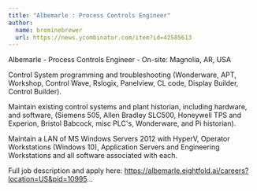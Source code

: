 ```yaml
---
title: "Albemarle : Process Controls Engineer"
author:
  name: brominebrewer
  url: https://news.ycombinator.com/item?id=42585613
---
```

Albemarle - Process Controls Engineer - On-site: Magnolia, AR, USA

Control System programming and troubleshooting (Wonderware, APT, Workshop, Control Wave, Rslogix, Panelview, CL code, Display Builder, Control Builder).

Maintain existing control systems and plant historian, including hardware, and software, (Siemens 505, Allen Bradley SLC500, Honeywell TPS and Experion, Bristol Babcock, misc PLC&#x27;s, Wonderware, and Pi historian).

Maintain a LAN of MS Windows Servers 2012 with HyperV, Operator Workstations (Windows 10), Application Servers and Engineering Workstations and all software associated with each.

Full job description and apply here: <a href="https:&#x2F;&#x2F;albemarle.eightfold.ai&#x2F;careers?location=US&amp;pid=10995" rel="nofollow">https:&#x2F;&#x2F;albemarle.eightfold.ai&#x2F;careers?location=US&amp;pid=10995</a>...
<JobApplication />
